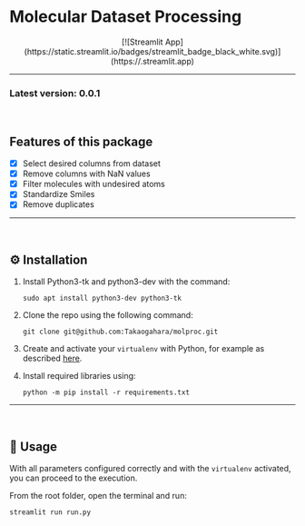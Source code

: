 # **Molecular Dataset Processing**

<p align="center">
[![Streamlit App](https://static.streamlit.io/badges/streamlit_badge_black_white.svg)](https://<your-custom-subdomain>.streamlit.app)
</p>

_____________________________________________________________________________________


### **Latest version: 0.0.1**
<br/>

## Features of this package
- [x] Select desired columns from dataset
- [x] Remove columns with NaN values
- [x] Filter molecules with undesired atoms
- [x] Standardize Smiles
- [x] Remove duplicates

_____________________________________________________________________________________
<br/>

## ⚙️ **Installation**

1. Install Python3-tk and python3-dev with the command:

    ```console
    sudo apt install python3-dev python3-tk
    ```

2. Clone the repo using the following command:

    ```console
    git clone git@github.com:Takaogahara/molproc.git
    ```

3. Create and activate your `virtualenv` with Python, for example as described [here](https://docs.python.org/3/library/venv.html).

4. Install required libraries using:

    ```console
    python -m pip install -r requirements.txt
    ```

_____________________________________________________________________________________
<br/>

## 🔎 **Usage**
With all parameters configured correctly and with the `virtualenv` activated, you can proceed to the execution.

From the root folder, open the terminal and run:

  ```console
  streamlit run run.py
  ```